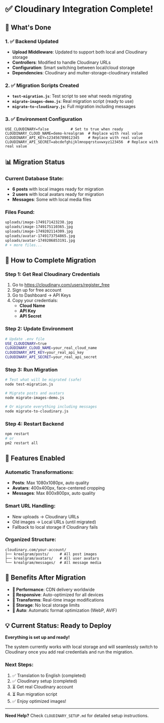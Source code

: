 # ✅ Cloudinary Integration Complete!

## 🎯 What's Done

### 1. ✅ Backend Updated
- **Upload Middleware**: Updated to support both local and Cloudinary storage
- **Controllers**: Modified to handle Cloudinary URLs
- **Configuration**: Smart switching between local/cloud storage
- **Dependencies**: Cloudinary and multer-storage-cloudinary installed

### 2. ✅ Migration Scripts Created
- **`test-migration.js`**: Test script to see what needs migrating
- **`migrate-images-demo.js`**: Real migration script (ready to use)
- **`migrate-to-cloudinary.js`**: Full migration including messages

### 3. ✅ Environment Configuration
```env
USE_CLOUDINARY=false          # Set to true when ready
CLOUDINARY_CLOUD_NAME=demo-krealgram  # Replace with real value
CLOUDINARY_API_KEY=123456789012345    # Replace with real value
CLOUDINARY_API_SECRET=abcdefghijklmnopqrstuvwxyz123456  # Replace with real value
```

## 📊 Migration Status

### Current Database State:
- **6 posts** with local images ready for migration
- **2 users** with local avatars ready for migration
- **Messages**: Some with local media files

### Files Found:
```bash
uploads/image-1749171423238.jpg
uploads/image-1749175110365.jpg
uploads/image-1749202114309.jpg
uploads/avatar-1749173754865.jpg
uploads/avatar-1749206853191.jpg
# + more files...
```

## 🚀 How to Complete Migration

### Step 1: Get Real Cloudinary Credentials
1. Go to https://cloudinary.com/users/register_free
2. Sign up for free account
3. Go to Dashboard → API Keys
4. Copy your credentials:
   - **Cloud Name**
   - **API Key** 
   - **API Secret**

### Step 2: Update Environment
```bash
# Update .env file
USE_CLOUDINARY=true
CLOUDINARY_CLOUD_NAME=your_real_cloud_name
CLOUDINARY_API_KEY=your_real_api_key
CLOUDINARY_API_SECRET=your_real_api_secret
```

### Step 3: Run Migration
```bash
# Test what will be migrated (safe)
node test-migration.js

# Migrate posts and avatars
node migrate-images-demo.js

# Or migrate everything including messages
node migrate-to-cloudinary.js
```

### Step 4: Restart Backend
```bash
npm restart
# or
pm2 restart all
```

## 🔧 Features Enabled

### Automatic Transformations:
- **Posts**: Max 1080x1080px, auto quality
- **Avatars**: 400x400px, face-centered cropping  
- **Messages**: Max 800x800px, auto quality

### Smart URL Handling:
- New uploads → Cloudinary URLs
- Old images → Local URLs (until migrated)
- Fallback to local storage if Cloudinary fails

### Organized Structure:
```
cloudinary.com/your-account/
├── krealgram/posts/     # All post images
├── krealgram/avatars/   # All user avatars
└── krealgram/messages/  # All message media
```

## 🎯 Benefits After Migration

- **🚀 Performance**: CDN delivery worldwide
- **📱 Responsive**: Auto-optimized for all devices  
- **🔄 Transforms**: Real-time image modifications
- **💾 Storage**: No local storage limits
- **🔧 Auto**: Automatic format optimization (WebP, AVIF)

## 💡 Current Status: Ready to Deploy

**Everything is set up and ready!** 

The system currently works with local storage and will seamlessly switch to Cloudinary once you add real credentials and run the migration.

### Next Steps:
1. ✅ Translation to English (completed)
2. ✅ Cloudinary setup (completed)  
3. ⏳ Get real Cloudinary account
4. ⏳ Run migration script
5. ✅ Enjoy optimized images!

---

**Need Help?** Check `CLOUDINARY_SETUP.md` for detailed setup instructions. 